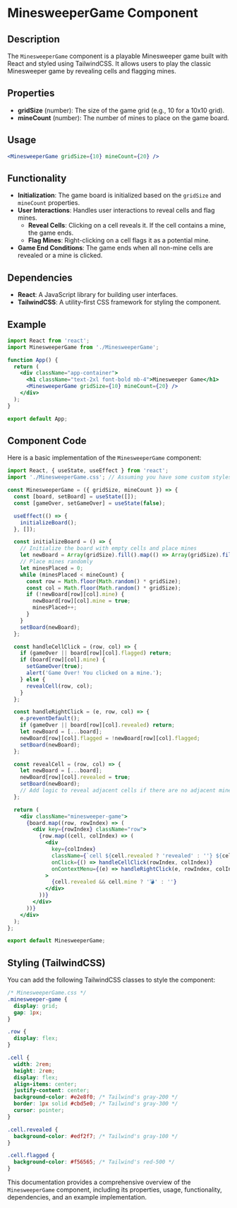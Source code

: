 # MinesweeperGame Component

## Description
The `MinesweeperGame` component is a playable Minesweeper game built with React and styled using TailwindCSS. It allows users to play the classic Minesweeper game by revealing cells and flagging mines.

## Properties
- **gridSize** (number): The size of the game grid (e.g., 10 for a 10x10 grid).
- **mineCount** (number): The number of mines to place on the game board.

## Usage
```jsx
<MinesweeperGame gridSize={10} mineCount={20} />
```

## Functionality
- **Initialization**: The game board is initialized based on the `gridSize` and `mineCount` properties.
- **User Interactions**: Handles user interactions to reveal cells and flag mines.
  - **Reveal Cells**: Clicking on a cell reveals it. If the cell contains a mine, the game ends.
  - **Flag Mines**: Right-clicking on a cell flags it as a potential mine.
- **Game End Conditions**: The game ends when all non-mine cells are revealed or a mine is clicked.

## Dependencies
- **React**: A JavaScript library for building user interfaces.
- **TailwindCSS**: A utility-first CSS framework for styling the component.

## Example
```jsx
import React from 'react';
import MinesweeperGame from './MinesweeperGame';

function App() {
  return (
    <div className="app-container">
      <h1 className="text-2xl font-bold mb-4">Minesweeper Game</h1>
      <MinesweeperGame gridSize={10} mineCount={20} />
    </div>
  );
}

export default App;
```

## Component Code
Here is a basic implementation of the `MinesweeperGame` component:

```jsx
import React, { useState, useEffect } from 'react';
import './MinesweeperGame.css'; // Assuming you have some custom styles

const MinesweeperGame = ({ gridSize, mineCount }) => {
  const [board, setBoard] = useState([]);
  const [gameOver, setGameOver] = useState(false);

  useEffect(() => {
    initializeBoard();
  }, []);

  const initializeBoard = () => {
    // Initialize the board with empty cells and place mines
    let newBoard = Array(gridSize).fill().map(() => Array(gridSize).fill({ revealed: false, mine: false, flagged: false }));
    // Place mines randomly
    let minesPlaced = 0;
    while (minesPlaced < mineCount) {
      const row = Math.floor(Math.random() * gridSize);
      const col = Math.floor(Math.random() * gridSize);
      if (!newBoard[row][col].mine) {
        newBoard[row][col].mine = true;
        minesPlaced++;
      }
    }
    setBoard(newBoard);
  };

  const handleCellClick = (row, col) => {
    if (gameOver || board[row][col].flagged) return;
    if (board[row][col].mine) {
      setGameOver(true);
      alert('Game Over! You clicked on a mine.');
    } else {
      revealCell(row, col);
    }
  };

  const handleRightClick = (e, row, col) => {
    e.preventDefault();
    if (gameOver || board[row][col].revealed) return;
    let newBoard = [...board];
    newBoard[row][col].flagged = !newBoard[row][col].flagged;
    setBoard(newBoard);
  };

  const revealCell = (row, col) => {
    let newBoard = [...board];
    newBoard[row][col].revealed = true;
    setBoard(newBoard);
    // Add logic to reveal adjacent cells if there are no adjacent mines
  };

  return (
    <div className="minesweeper-game">
      {board.map((row, rowIndex) => (
        <div key={rowIndex} className="row">
          {row.map((cell, colIndex) => (
            <div
              key={colIndex}
              className={`cell ${cell.revealed ? 'revealed' : ''} ${cell.flagged ? 'flagged' : ''}`}
              onClick={() => handleCellClick(rowIndex, colIndex)}
              onContextMenu={(e) => handleRightClick(e, rowIndex, colIndex)}
            >
              {cell.revealed && cell.mine ? '💣' : ''}
            </div>
          ))}
        </div>
      ))}
    </div>
  );
};

export default MinesweeperGame;
```

## Styling (TailwindCSS)
You can add the following TailwindCSS classes to style the component:

```css
/* MinesweeperGame.css */
.minesweeper-game {
  display: grid;
  gap: 1px;
}

.row {
  display: flex;
}

.cell {
  width: 2rem;
  height: 2rem;
  display: flex;
  align-items: center;
  justify-content: center;
  background-color: #e2e8f0; /* Tailwind's gray-200 */
  border: 1px solid #cbd5e0; /* Tailwind's gray-300 */
  cursor: pointer;
}

.cell.revealed {
  background-color: #edf2f7; /* Tailwind's gray-100 */
}

.cell.flagged {
  background-color: #f56565; /* Tailwind's red-500 */
}
```

This documentation provides a comprehensive overview of the `MinesweeperGame` component, including its properties, usage, functionality, dependencies, and an example implementation.